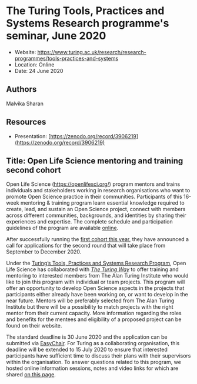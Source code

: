 # The Turing Tools, Practices and Systems Research programme's seminar, June 2020

- Website: https://www.turing.ac.uk/research/research-programmes/tools-practices-and-systems
- Location: Online
- Date: 24 June 2020

## Authors

Malvika Sharan

## Resources

- Presentation: [https://zenodo.org/record/3906219](https://zenodo.org/record/3906219)

## Title: Open Life Science mentoring and training second cohort

Open Life Science (https://openlifesci.org/) program mentors and trains individuals and stakeholders working in research organisations who want to promote Open Science practice in their communities.
Participants of this 16-week mentoring & training program learn essential knowledge required to create, lead, and sustain an Open Science project, connect with members across different communities, backgrounds, and identities by sharing their experiences and expertise.
The complete schedule and participation guidelines of the program are available [online](https://openlifesci.org/syllabus).

After successfully running the [first cohort this year](https://openlifesci.org/posts/2020/05/27/ols1-wrapup/), they have announced a call for applications for the second round that will take place from September to December 2020.

Under the [Turing’s Tools, Practices and Systems Research Program](https://www.turing.ac.uk/research/research-programmes/tools-practices-and-systems), Open Life Science has collaborated with [_The Turing Way_](https://www.turing.ac.uk/research/research-projects/turing-way-handbook-reproducible-data-science) to offer training and mentoring to interested members from The Alan Turing Institute who would like to join this program with individual or team projects.
This program will offer an opportunity to develop Open Science aspects in the projects that participants either already have been working on, or want to develop in the near future.
Mentors will be preferably selected from The Alan Turing Institute but there will be a possibility to match projects with the right mentor from their current capacity.
More information regarding the roles and benefits for the mentees and eligibility of a proposed project can be found on their website.

The standard deadline is 30 June 2020 and the application can be submitted via [EasyChair](https://easychair.org/conferences/?conf=ols2).
For Turing as a collaborating organisation, this deadline will be extended to 15 July 2020 to ensure that interested participants have sufficient time to discuss their plans with their supervisors within the organisation.
To answer questions related to this program, we hosted online information sessions, notes and video links for which are shared [on this page](https://openlifesci.org/ols-2#collaborators).
